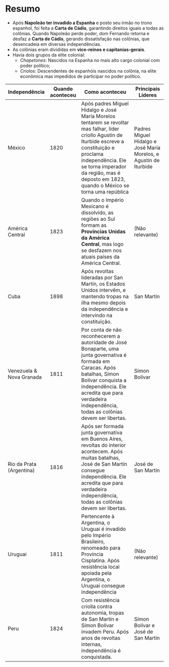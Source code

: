 # Resumo

- Após **Napoleão ter invadido a Espanha** e posto seu irmão no trono espanhol, foi feita a **Carta de Cádis**, garantindo direitos iguais a todas as colônias. Quando Napoleão perde poder, dom Fernando retorna e desfaz a **Carta de Cádis**, gerando dissatisfação nas colônias, que desencadeia em diversas independências.
- As colônias eram divididas em **vice-reinos e capitanias-gerais**.
- Havia dois grupos da elite colonial:
	- *Chapetones*: Nascidos na Espanha no mais alto cargo colonial com poder político;
	- *Criolos*: Descendentes de espanhóis nascidos na colônia, na elite econômica mas impedidos de participar no poder político.

**Independência** | Quando aconteceu | Como aconteceu | Principais Líderes
-- | -- | -- | --
México | 1820 | Após padres Miguel Hidalgo e José María Morelos tentarem se revoltar mas falhar, líder criollo Agustin de Iturbide escreve a constituição e proclama independência. Ele se torna imperador da região, mas é deposto em 1823, quando o México se torna uma república | Padres Miguel Hidalgo e José María Morelos, e Agustín de Iturbide 
América Central | 1823 | Quando o Império Mexicano é dissolvido, as regiões ao Sul formam as **Províncias Unidas da América Central**, mas logo se desfazem nos atuais países da América Central.  | (Não relevante)
Cuba | 1898 | Após revoltas lideradas por San Martín, os Estados Unidos intervêm, e mantendo tropas na ilha mesmo depois da independência e intervindo na constituição. | San Martín
Venezuela & Nova Granada | 1811 | Por conta de não reconhecerem a autoridade de José Bonaparte, uma junta governativa é formada em Caracas. Após batalhas, Símon Bolívar conquista a independência. Ele acredita que para verdadeira independência, todas as colônias devem ser libertas.  | Símon Bolívar
Rio da Prata (Argentina) | 1816 | Após ser formada junta governativa em Buenos Aires, revoltas do interior acontecem. Após muitas batalhas, José de San Martín consegue independência. Ele acredita que para verdadeira independência, todas as colônias devem ser libertas. | José de San Martín
Uruguai | 1811 | Pertencente à Argentina, o Uruguai é invadido pelo Império Brasileiro, renomeado para Província Cisplatina. Após resistência local apoiada pela Argentina, o Uruguai consegue independência | (Não relevante)
Peru | 1824 | Com resistência criolla contra autonomia, tropas de San Martín e Símon Bolívar invadem Peru. Após anos de revoltas internas, independência é conquistada. | Símon Bolívar e José de San Martín
